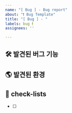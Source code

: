 ```yaml
---
name: "[ Bug ] - Bug report"
about: "❗ Bug Template"
title: "[ Bug ] - "
labels: bug ❗
assignees: ''

---
```


## 🛠️ 발견된 버그 기능
[//]: # (어떤 부분에서 버그가 나오는지 적습니다.)



## 🌎 발견된 환경
[//]: # (어떤 환경에서 버그가 나오는지 적습니다.)



## 📝 check-lists
- [ ]
